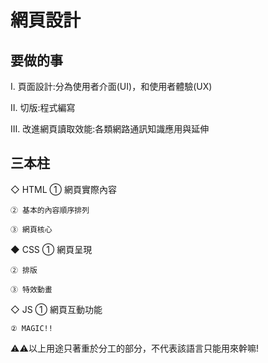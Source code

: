 # 網頁設計

## 要做的事

Ⅰ. 頁面設計:分為使用者介面(UI)，和使用者體驗(UX)

Ⅱ. 切版:程式編寫

Ⅲ. 改進網頁讀取效能:各類網路通訊知識應用與延伸

## 三本柱

◇ HTML
    ① 網頁實際內容

    ② 基本的內容順序排列

    ③ 網頁核心

◆ CSS
    ① 網頁呈現

    ② 排版

    ③ 特效動畫

◇ JS
    ① 網頁互動功能

    ② MAGIC!!

⚠⚠以上用途只著重於分工的部分，不代表該語言只能用來幹嘛!